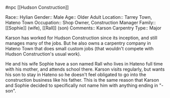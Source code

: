 #npc [[Hudson Construction]]

Race:: Hylian
Gender:: Male
Age:: Older Adult
Location:: Tarrey Town, Hateno Town
Occupation:: Shop Owner, Construction Manager
Family:: [[Sophie]] (wife), [[Rall]] (son)
Comments:: Karson Carpentry
Type:: Major

Karson has worked for Hudson Construction since its inception, and still manages many of the jobs. But he also owns a carpentry company in Hateno Town that does small custom jobs (that wouldn't compete with Hudson Construction's usual work).

He and his wife Sophie have a son named Rall who lives in Hateno full time with his mother, and attends school there. Karson visits regularly, but wants his son to stay in Hateno so he doesn't feel obligated to go into the construction business like his father. This is the same reason that Karson and Sophie decided to specifically not name him with anything ending in "-son".
